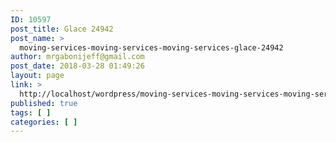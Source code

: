 ```yaml
---
ID: 10597
post_title: Glace 24942
post_name: >
  moving-services-moving-services-moving-services-glace-24942
author: mrgabonijeff@gmail.com
post_date: 2018-03-28 01:49:26
layout: page
link: >
  http://localhost/wordpress/moving-services-moving-services-moving-services-glace-24942/
published: true
tags: [ ]
categories: [ ]
---
```

